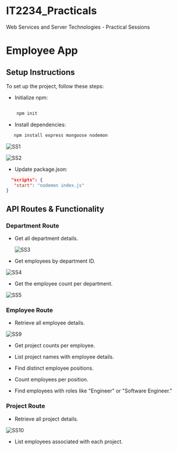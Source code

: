# IT2234_Practicals
Web Services and Server Technologies - Practical Sessions

# Employee App

## Setup Instructions

To set up the project, follow these steps:

- Initialize npm:
  
 ``` bash

     npm init

```


- Install dependencies:

````bash
   npm install express mongoose nodemon
````

![SS1](https://github.com/user-attachments/assets/5735fb81-956e-412d-88b4-ff112b470ac7)

![SS2](https://github.com/user-attachments/assets/365cfd96-6955-450f-8812-9e47484e6363)


- Update package.json:

````json
  "scripts": {
   "start": "nodemon index.js"
}
````


## API Routes & Functionality

### Department Route

- Get all department details.

  ![SS3](https://github.com/user-attachments/assets/c526dda7-5c3a-4857-a558-be2910c5d9c8)


- Get employees by department ID.

![SS4](https://github.com/user-attachments/assets/7e991f58-d6a0-41f0-a355-f79b26854b16)

  
- Get the employee count per department.

![SS5](https://github.com/user-attachments/assets/433ac911-e5b4-466e-b97e-9cf1fb8ba459)


### Employee Route
- Retrieve all employee details.

![SS9](https://github.com/user-attachments/assets/2e6f4fcb-52bf-46df-8c6e-aed2744bce92)

  
- Get project counts per employee.


  
- List project names with employee details.
  
- Find distinct employee positions.
  
- Count employees per position.
  
- Find employees with roles like "Engineer" or "Software Engineer."

  
### Project Route

- Retrieve all project details.

![SS10](https://github.com/user-attachments/assets/a184e0ba-6294-4d98-9bcb-9ecf5c36d69f)

  
- List employees associated with each project.



